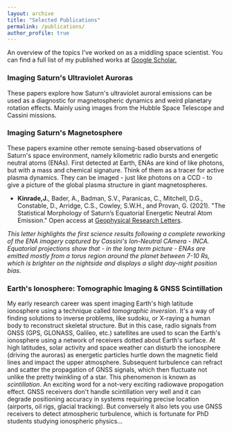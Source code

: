 ```yaml
---
layout: archive
title: "Selected Publications"
permalink: /publications/
author_profile: true
---
```

An overview of the topics I've worked on as a middling space scientist. You can find a full list of my published works at <a href={{author.googlescholar}}> Google Scholar. </a>

### Imaging Saturn's Ultraviolet Auroras

These papers explore how Saturn's ultraviolet auroral emissions can be used as a diagnostic for magnetospheric dynamics and weird planetary rotation effects. Mainly using images from the Hubble Space Telescope and Cassini missions.

### Imaging Saturn's Magnetosphere

These papers examine other remote sensing-based observations of Saturn's space environment, namely kilometric radio bursts and energetic neutral atoms (ENAs). First detected at Earth, ENAs are kind of like photons, but with a mass and chemical signature. Think of them as a tracer for active plasma dynamics. They can be imaged - just like photons on a CCD - to give a picture of the global plasma structure in giant magnetospheres.

* **Kinrade,J.**, Bader, A., Badman, S.V., Paranicas, C., Mitchell, D.G., Constable, D., Arridge, C.S., Cowley, S.W.H., and Provan, G. (2021). "The Statistical Morphology of Saturn’s Equatorial Energetic Neutral Atom Emission." Open access at <a href="https://doi.org/10.1029/2020GL091595"> Geophysical Research Letters</a>.

*This letter highlights the first science results following a complete reworking of the ENA imagery captured by Cassini's Ion-Neutral CAmera - INCA. Equatorial projections show that - in the long term picture -  ENAs are emitted mostly from a torus region around the planet between 7-10 Rs, which is brighter on the nightside and displays a slight day-night position bias.*

### Earth's Ionosphere: Tomographic Imaging & GNSS Scintillation

My early research career was spent imaging Earth's high latitude ionosphere using a technique called *tomographic inversion*. It's a way of finding solutions to inverse problems, like sudoku, or X-raying a human body to reconstruct skeletal structure. But in this case, radio signals from GNSS (GPS, GLONASS, Galileo, etc.) satellites are used to scan the Earth's ionosphere using a network of receivers dotted about Earth's surface. At high latitudes, solar activity and space weather can disturb the ionosphere (driving the auroras) as energetic particles hurtle down the magnetic field lines and impact the upper atmosphere. Subsequent turbulence can refract and scatter the propagation of GNSS signals, which then fluctuate not unlike the pretty twinkling of a star. This phenomenon is known as *scintillation*. An exciting word for a not-very exciting radiowave propogation effect. GNSS receivers don't handle scintillation very well and it can degrade positioning accuracy in systems requiring precise location  (airports, oil rigs, glacial tracking). But conversely it also lets you use GNSS receivers to detect atmospheric turbulence, which is fortunate for PhD students studying ionospheric physics...






<!-- {% if author.googlescholar %}
  You can find my articles on <u><a href="{{author.googlescholar}}">my Google Scholar profile</a>.</u>
{% endif %} -->

<!-- {% include base_path %}

{% for post in site.publications reversed %}
  {% include archive-single.html %}
{% endfor %} -->
